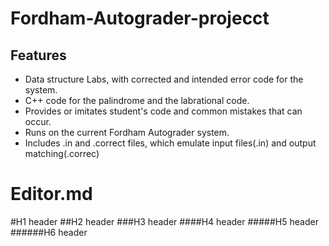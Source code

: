 # Fordham-Autograder-projecct

## Features

- Data structure Labs, with corrected and intended error code for the system.
- C++ code for the palindrome and the labrational code.
- Provides or imitates student's code and common mistakes that can occur.
- Runs on the current Fordham Autograder system.
- Includes .in and .correct files, which emulate input files(.in) and output matching(.correc)

# Editor.md


#H1 header
##H2 header
###H3 header
####H4 header
#####H5 header
######H6 header
